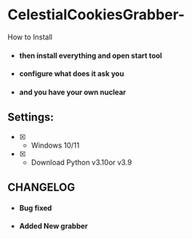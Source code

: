 # CelestialCookiesGrabber-
How to Install
- #### then install everything and open start tool
- #### configure what does it ask you
- #### and you have your own nuclear






## Settings:



 - [x] - Windows 10/11
 - [x] - Download Python v3.10or v3.9 
 



## CHANGELOG


- #### Bug fixed
- #### Added New grabber
